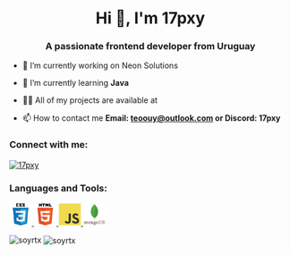 <h1 align="center">Hi 👋, I'm 17pxy</h1>
<h3 align="center">A passionate frontend developer from Uruguay</h3>

- 🔭 I’m currently working on Neon Solutions

- 🌱 I’m currently learning **Java**

- 👨‍💻 All of my projects are available at 

- 📫 How to contact me **Email: teoouy@outlook.com or Discord: 17pxy**

<h3 align="left">Connect with me:</h3>
<p align="left">
<a href="https://twitter.com/17pxy" target="blank"><img align="center" src="https://raw.githubusercontent.com/rahuldkjain/github-profile-readme-generator/master/src/images/icons/Social/twitter.svg" alt="17pxy" height="30" width="40" /></a>
</p>

<h3 align="left">Languages and Tools:</h3>
<p align="left"> <a href="https://www.w3schools.com/css/" target="_blank" rel="noreferrer"> <img src="https://raw.githubusercontent.com/devicons/devicon/master/icons/css3/css3-original-wordmark.svg" alt="css3" width="40" height="40"/> </a> <a href="https://www.w3.org/html/" target="_blank" rel="noreferrer"> <img src="https://raw.githubusercontent.com/devicons/devicon/master/icons/html5/html5-original-wordmark.svg" alt="html5" width="40" height="40"/> </a> <a href="https://developer.mozilla.org/en-US/docs/Web/JavaScript" target="_blank" rel="noreferrer"> <img src="https://raw.githubusercontent.com/devicons/devicon/master/icons/javascript/javascript-original.svg" alt="javascript" width="40" height="40"/> </a> <a href="https://www.mongodb.com/" target="_blank" rel="noreferrer"> <img src="https://raw.githubusercontent.com/devicons/devicon/master/icons/mongodb/mongodb-original-wordmark.svg" alt="mongodb" width="40" height="40"/> </a> </p>

<p><img align="left" src="https://github-readme-stats.vercel.app/api/top-langs?username=soyrtx&show_icons=true&locale=en&layout=compact" alt="soyrtx" /></p>

<p>&nbsp;<img align="center" src="https://github-readme-stats.vercel.app/api?username=soyrtx&show_icons=true&locale=en" alt="soyrtx" /></p>
